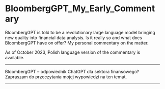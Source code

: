 # BloombergGPT_My_Early_Commentary
BloombergGPT is told to be a revolutionary large language model bringing new quality into financial data analysis. Is it really so and what does BloombergGPT have on offer? My personal commentary on the matter.

As of October 2023, Polish language version of the commentary is available.

--------------------------------------------------------------------------

BloombergGPT – odpowiednik ChatGPT dla sektora finansowego? 
Zapraszam do przeczytania mojej wypowiedzi na ten temat.

-----------------------------------------------------------------------
